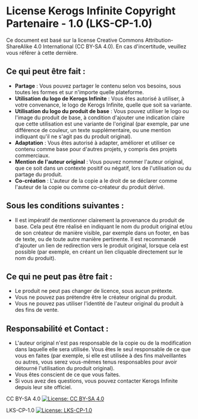 # License Kerogs Infinite Copyright Partenaire - 1.0 (LKS-CP-1.0)

Ce document est basé sur la license Creative Commons Attribution-ShareAlike 4.0 International (CC BY-SA 4.0). En cas d'incertitude, veuillez vous référer à cette dernière.

## Ce qui peut être fait :

- **Partage** : Vous pouvez partager le contenu selon vos besoins, sous toutes les formes et sur n'importe quelle plateforme.
- **Utilisation du logo de Kerogs Infinite** : Vous êtes autorisé à utiliser, à votre convenance, le logo de Kerogs Infinite, quelle que soit sa variante.
- **Utilisation du logo du produit de base** : Vous pouvez utiliser le logo ou l'image du produit de base, à condition d'ajouter une indication claire que cette utilisation est une variante de l'original (par exemple, par une différence de couleur, un texte supplémentaire, ou une mention indiquant qu'il ne s'agit pas du produit original).
- **Adaptation** : Vous êtes autorisé à adapter, améliorer et utiliser ce contenu comme base pour d'autres projets, y compris des projets commerciaux.
- **Mention de l'auteur original** : Vous pouvez nommer l'auteur original, que ce soit dans un contexte positif ou négatif, lors de l'utilisation ou du partage du produit.
- **Co-création** : L'auteur de la copie a le droit de se déclarer comme l'auteur de la copie ou comme co-créateur du produit dérivé.

## Sous les conditions suivantes :

- Il est impératif de mentionner clairement la provenance du produit de base. Cela peut être réalisé en indiquant le nom du produit original et/ou de son créateur de manière visible, par exemple dans un footer, en bas de texte, ou de toute autre manière pertinente. Il est recommandé d'ajouter un lien de redirection vers le produit original, lorsque cela est possible (par exemple, en créant un lien cliquable directement sur le nom du produit).

## Ce qui ne peut pas être fait :

- Le produit ne peut pas changer de licence, sous aucun prétexte.
- Vous ne pouvez pas prétendre être le créateur original du produit.
- Vous ne pouvez pas utiliser l'identité de l'auteur original du produit à des fins de vente.

## Responsabilité et Contact :

- L'auteur original n'est pas responsable de la copie ou de la modification dans laquelle elle sera utilisée. Vous êtes le seul responsable de ce que vous en faites (par exemple, si elle est utilisée à des fins malveillantes ou autres, vous serez vous-mêmes tenus responsables pour avoir détourné l'utilisation du produit original).
- Vous êtes conscient de ce que vous faites.
- Si vous avez des questions, vous pouvez contacter Kerogs Infinite depuis leur site officiel.

CC BY-SA 4.0
[![License: CC BY-SA 4.0](https://img.shields.io/badge/License-CC_BY--SA_4.0-lightgrey.svg)](https://creativecommons.org/licenses/by-sa/4.0/)

LKS-CP-1.0
[![License: LKS-CP-1.0](https://src.ks-infinite.fr/license/license-LKS-CP-1.0.svg)](https://license.ks-infinite.fr/?license=LKS-CP-1.0)



<!-- # Licence Creative Commons Attribution-ShareAlike 4.0 International (CC BY-SA 4.0)

## Conditions de la licence

Cette documentation est sous licence Creative Commons Attribution-ShareAlike 4.0 International (CC BY-SA 4.0). En acceptant cette licence, vous êtes libre de partager, copier, redistribuer, modifier et adapter cette documentation, même à des fins commerciales, sous réserve des conditions suivantes :

### Attribution
- Vous devez donner le crédit approprié, fournir un lien vers la licence, et indiquer si des modifications ont été apportées. Vous devez fournir ces informations de manière appropriée, sans suggérer que le concédant vous soutient ou soutient votre utilisation.
- Si la documentation inclut du contenu créé par Kerogs Infinite ou des auteurs individuels, vous devez également mentionner ces créateurs ou auteurs, en fonction du contexte.

### Partage dans les mêmes conditions (ShareAlike)
- Si vous remixez, transformez ou construisez sur la documentation, vous devez distribuer vos contributions sous la même licence que l'original.

### Pas de restrictions supplémentaires
- Vous ne pouvez pas appliquer de termes légaux ou de mesures technologiques qui restreindraient légalement autrui à faire quelque chose que la licence permet.

## Texte complet de la licence

Pour voir le texte complet de la licence Creative Commons Attribution-ShareAlike 4.0 International (CC BY-SA 4.0), veuillez visiter le lien suivant : [https://creativecommons.org/licenses/by-sa/4.0/legalcode](https://creativecommons.org/licenses/by-sa/4.0/legalcode)

## Résumé de la licence

Vous êtes libre de :
- Partager : copier et redistribuer la documentation dans n'importe quel format ou médium.
- Adapter : remixer, transformer et construire sur la documentation pour toute utilisation, y compris commerciale.

Sous les conditions suivantes :
- Attribution : Vous devez donner le crédit approprié, fournir un lien vers la licence, et indiquer si des modifications ont été apportées. Si la documentation inclut du contenu créé par Kerogs Infinite ou des auteurs individuels, vous devez également mentionner ces créateurs ou auteurs, en fonction du contexte.
- Partage dans les mêmes conditions (ShareAlike) : Si vous remixez, transformez ou construisez sur la documentation, vous devez distribuer vos contributions sous la même licence que l'original.

Il n'y a pas de restrictions supplémentaires : vous ne pouvez pas appliquer de termes légaux ou de mesures technologiques qui restreindraient légalement autrui à faire quelque chose que la licence permet.

## Mentions

Les dispositions de cette licence sont en partie basées sur la [License Kerogs Infinite (LKS-CP-1.0)](https://license.ks-infinite.fr/?license=LKS-CP-1.0) de Kerogs Infinite.

---

CC BY-SA 4.0
[![License: CC BY-SA 4.0](https://img.shields.io/badge/License-CC_BY--SA_4.0-lightgrey.svg)](https://creativecommons.org/licenses/by-sa/4.0/)

LKS-CP-1.0
[![License: LKS-CP-1.0](https://src.ks-infinite.fr/license/license-LKS-CP-1.0.svg)](https://license.ks-infinite.fr/?license=LKS-CP-1.0) -->